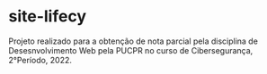 # site-lifecy
Projeto realizado para a obtenção de nota parcial pela disciplina de Desesnvolvimento Web pela PUCPR no curso de Cibersegurança, 2°Período, 2022.
